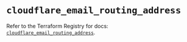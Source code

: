 # `cloudflare_email_routing_address`

Refer to the Terraform Registry for docs: [`cloudflare_email_routing_address`](https://registry.terraform.io/providers/cloudflare/cloudflare/4.37.0/docs/resources/email_routing_address).
